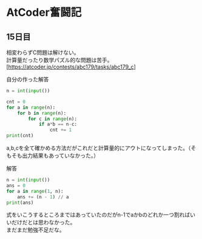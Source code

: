 # AtCoder奮闘記
## 15日目
相変わらずC問題は解けない。   
計算量だったり数学パズル的な問題は苦手。    
[https://atcoder.jp/contests/abc179/tasks/abc179_c]         

自分の作った解答
```python
n = int(input())

cnt = 0
for a in range(n):
    for b in range(n):
        for c in range(n):
            if a*b == n-c:
                cnt += 1
print(cnt)
```
a,b,cを全て確かめる方法だがこれだと計算量的にアウトになってしまった。（そもそも出力結果もあっていなかった。）    

解答
```python
n = int(input())
ans = 0
for a in range(1, n):
    ans += (n - 1) // a
print(ans)
```
式をいこうするところまではあっていたのだがn-1でaかbのどれか一つ割ればいいだけだとは思わなかった。    
まだまだ勉強不足だな。    


